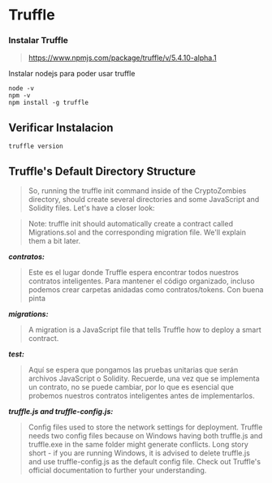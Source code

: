# Truffle

### Instalar Truffle

> https://www.npmjs.com/package/truffle/v/5.4.10-alpha.1

Instalar nodejs para poder usar truffle

```
node -v
npm -v
npm install -g truffle
```

##  Verificar Instalacion 

```
truffle version
```


## Truffle's Default Directory Structure

>So, running the truffle init command inside of the CryptoZombies directory, should create several directories and some 
JavaScript and Solidity files. Let's have a closer look:

>Note: truffle init should automatically create a contract called Migrations.sol and the corresponding migration file. We'll explain them a bit later.

***contratos:***
>Este es el lugar donde Truffle espera encontrar todos nuestros contratos inteligentes. 
Para mantener el código organizado, incluso podemos crear carpetas anidadas como contratos/tokens. Con buena pinta

***migrations:***
>A migration is a JavaScript file that tells Truffle how to deploy a smart contract.

***test:***
>Aquí se espera que pongamos las pruebas unitarias que serán archivos JavaScript o Solidity. Recuerde, una vez que se implementa un contrato, no se puede cambiar, por lo que es esencial que probemos nuestros contratos inteligentes antes de implementarlos.


***truffle.js and truffle-config.js:***

>Config files used to store the network settings for deployment. Truffle needs two config files because on Windows having both truffle.js and truffle.exe in the same folder might generate conflicts. Long story short - if you are running Windows, it is advised to delete truffle.js and use truffle-config.js as the default config file. Check out Truffle's official documentation to further your understanding.


















































































